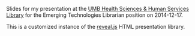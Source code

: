 Slides for my presentation at the [UMB Health Sciences & Human Services Library](http://www.hshsl.umaryland.edu) for the Emerging Technologies Librarian position on 2014-12-17.

This is a customized instance of the [reveal.js](https://github.com/hakimel/reveal.js) HTML presentation library.